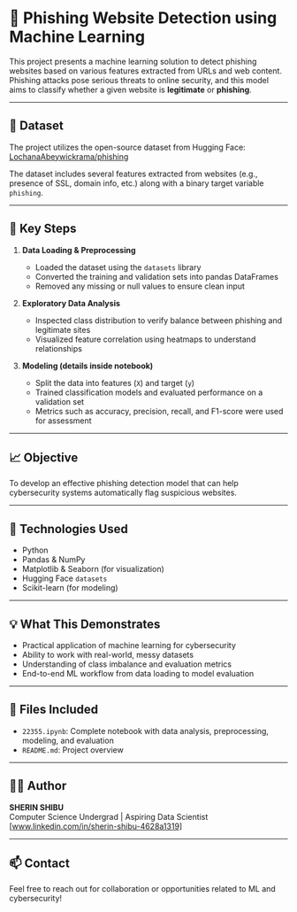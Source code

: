 # 🔐 Phishing Website Detection using Machine Learning

This project presents a machine learning solution to detect phishing websites based on various features extracted from URLs and web content. Phishing attacks pose serious threats to online security, and this model aims to classify whether a given website is **legitimate** or **phishing**.

---

## 📂 Dataset

The project utilizes the open-source dataset from Hugging Face:  
[LochanaAbeywickrama/phishing](https://huggingface.co/datasets/LochanaAbeywickrama/phishing)

The dataset includes several features extracted from websites (e.g., presence of SSL, domain info, etc.) along with a binary target variable `phishing`.

---

## 🧠 Key Steps

1. **Data Loading & Preprocessing**
   - Loaded the dataset using the `datasets` library
   - Converted the training and validation sets into pandas DataFrames
   - Removed any missing or null values to ensure clean input

2. **Exploratory Data Analysis**
   - Inspected class distribution to verify balance between phishing and legitimate sites
   - Visualized feature correlation using heatmaps to understand relationships

3. **Modeling (details inside notebook)**
   - Split the data into features (`X`) and target (`y`)
   - Trained classification models and evaluated performance on a validation set
   - Metrics such as accuracy, precision, recall, and F1-score were used for assessment

---

## 📈 Objective

To develop an effective phishing detection model that can help cybersecurity systems automatically flag suspicious websites.

---

## 🔧 Technologies Used

- Python
- Pandas & NumPy
- Matplotlib & Seaborn (for visualization)
- Hugging Face `datasets`
- Scikit-learn (for modeling)

---

## 💡 What This Demonstrates

- Practical application of machine learning for cybersecurity
- Ability to work with real-world, messy datasets
- Understanding of class imbalance and evaluation metrics
- End-to-end ML workflow from data loading to model evaluation

---

## 📎 Files Included

- `22355.ipynb`: Complete notebook with data analysis, preprocessing, modeling, and evaluation
- `README.md`: Project overview

---

## 👨‍💻 Author

**SHERIN SHIBU**  
Computer Science Undergrad | Aspiring Data Scientist  
[www.linkedin.com/in/sherin-shibu-4628a1319]

---

## 📫 Contact

Feel free to reach out for collaboration or opportunities related to ML and cybersecurity!

